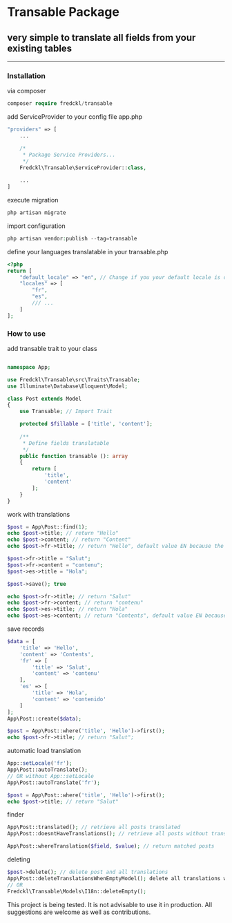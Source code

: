 # Transable Package
##  very simple to translate all fields from your existing tables
____
### Installation
via composer
```php
composer require fredckl/transable
```

add ServiceProvider to your config file app.php

```php
"providers" => [
    ...

    /*
     * Package Service Providers...
     */
    Fredckl\Transable\ServiceProvider::class,
    
    ...
]
``` 

execute migration
```php
php artisan migrate
```

import configuration
```php
php artisan vendor:publish --tag=transable
```

define your languages translatable in your transable.php
```php
<?php
return [
    "default_locale" => "en", // Change if you your default locale is different
    "locales" => [
        "fr",
        "es",
        /// ...
    ]
];
```


### How to use

add transable trait to your class
```php

namespace App;

use Fredckl\Transable\src\Traits\Transable;
use Illuminate\Database\Eloquent\Model;

class Post extends Model
{
    use Transable; // Import Trait

    protected $fillable = ['title', 'content'];
    
    /**
     * Define fields translatable
     */
    public function transable (): array
    {
        return [
            'title', 
            'content'
        ];
    }
}
```

work with translations
```php
$post = App\Post::find(1);
echo $post->title; // return "Hello"
echo $post->content; // return "Content"
echo $post->fr->title; // return "Hello", default value EN because the value not exists

$post->fr->title = "Salut";
$post->fr->content = "contenu";
$post->es->title = "Hola";

$post->save(); true

echo $post->fr->title; // return "Salut"
echo $post->fr->content; // return "contenu"
echo $post->es->title; // return "Hola"  
echo $post->es->content; // return "Contents", default value EN because the value not exists
```

save records
```php
$data = [
    'title' => 'Hello',
    'content' => 'Contents',
    'fr' => [
        'title' => 'Salut',
        'content' => 'contenu'
    ],
    'es' => [
        'title' => 'Hola',
        'content' => 'contenido'
    ]
];
App\Post::create($data);

$post = App\Post::where('title', 'Hello')->first();
echo $post->fr->title; // return "Salut";
```

automatic load translation
```php
App::setLocale('fr');
App\Post::autoTranslate();
// OR without App::setLocale
App\Post::autoTranslate('fr');

$post = App\Post::where('title', 'Hello')->first();
echo $post->title; // return "Salut"
```

finder
```php
App\Post::translated(); // retrieve all posts translated
App\Post::doesntHaveTranslations(); // retrieve all posts without translations

App\Post::whereTranslation($field, $value); // return matched posts
```

deleting
```php
$post->delete(); // delete post and all translations
App\Post::deleteTranslationsWhenEmptyModel(); delete all translations without model
// OR 
Fredckl\Transable\Models\I18n::deleteEmpty(); 
```

This project is being tested. It is not advisable to use it in production.
All suggestions are welcome as well as contributions.

